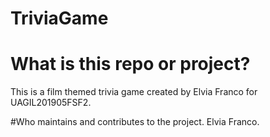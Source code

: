 # TriviaGame

# What is this repo or project? 
This is a film themed trivia game created by Elvia Franco for UAGIL201905FSF2. 

#Who maintains and contributes to the project.
Elvia Franco. 

